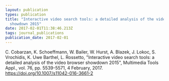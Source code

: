 ```yaml
---
layout: publication
types: publication
title: "Interactive video search tools: a detailed analysis of the video browser
  showdown 2015"
date: 2017-02-01T11:38:46.213Z
tags: journal_publications
publication_date: 2017-02-01
---
```

C. Cobarzan, K. Schoeffmann, W. Bailer, W. Hurst, A. Blazek, J. Lokoc, S. Vrochidis, K. Uwe Barthel, L. Rossetto, "Interactive video search tools: a detailed analysis of the video browser showdown 2015", Multimedia Tools Appl., vol. 76, pp. 5539-5571, 4 February, 2017. <https://doi.org/10.1007/s11042-016-3661-2>
